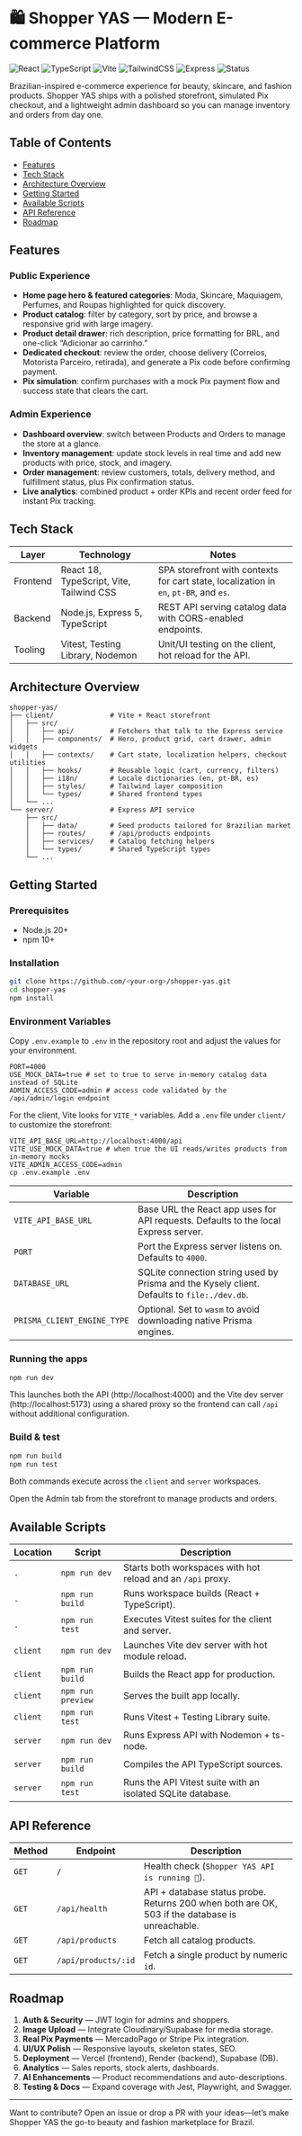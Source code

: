 # 🛍️ Shopper YAS — Modern E-commerce Platform

![React](https://img.shields.io/badge/React-18-61dafb?logo=react&logoColor=white)
![TypeScript](https://img.shields.io/badge/TypeScript-5-3178c6?logo=typescript&logoColor=white)
![Vite](https://img.shields.io/badge/Vite-5-646CFF?logo=vite&logoColor=white)
![TailwindCSS](https://img.shields.io/badge/TailwindCSS-3-0ea5e9?logo=tailwindcss&logoColor=white)
![Express](https://img.shields.io/badge/Express-5-000000?logo=express&logoColor=white)
![Status](https://img.shields.io/badge/Stage-MVP%20Ready-8b5cf6)

Brazilian-inspired e-commerce experience for beauty, skincare, and fashion products. Shopper YAS ships with a polished storefront, simulated Pix checkout, and a lightweight admin dashboard so you can manage inventory and orders from day one.

## Table of Contents
- [Features](#features)
- [Tech Stack](#tech-stack)
- [Architecture Overview](#architecture-overview)
- [Getting Started](#getting-started)
- [Available Scripts](#available-scripts)
- [API Reference](#api-reference)
- [Roadmap](#roadmap)

## Features
### Public Experience
- **Home page hero & featured categories**: Moda, Skincare, Maquiagem, Perfumes, and Roupas highlighted for quick discovery.
- **Product catalog**: filter by category, sort by price, and browse a responsive grid with large imagery.
- **Product detail drawer**: rich description, price formatting for BRL, and one-click “Adicionar ao carrinho.”
- **Dedicated checkout**: review the order, choose delivery (Correios, Motorista Parceiro, retirada), and generate a Pix code before confirming payment.
- **Pix simulation**: confirm purchases with a mock Pix payment flow and success state that clears the cart.

### Admin Experience
- **Dashboard overview**: switch between Products and Orders to manage the store at a glance.
- **Inventory management**: update stock levels in real time and add new products with price, stock, and imagery.
- **Order management**: review customers, totals, delivery method, and fulfillment status, plus Pix confirmation status.
- **Live analytics**: combined product + order KPIs and recent order feed for instant Pix tracking.

## Tech Stack
| Layer | Technology | Notes |
| --- | --- | --- |
| Frontend | React 18, TypeScript, Vite, Tailwind CSS | SPA storefront with contexts for cart state, localization in `en`, `pt-BR`, and `es`. |
| Backend | Node.js, Express 5, TypeScript | REST API serving catalog data with CORS-enabled endpoints. |
| Tooling | Vitest, Testing Library, Nodemon | Unit/UI testing on the client, hot reload for the API. |

## Architecture Overview
```
shopper-yas/
├── client/              # Vite + React storefront
│   ├── src/
│   │   ├── api/         # Fetchers that talk to the Express service
│   │   ├── components/  # Hero, product grid, cart drawer, admin widgets
│   │   ├── contexts/    # Cart state, localization helpers, checkout utilities
│   │   ├── hooks/       # Reusable logic (cart, currency, filters)
│   │   ├── i18n/        # Locale dictionaries (en, pt-BR, es)
│   │   ├── styles/      # Tailwind layer composition
│   │   └── types/       # Shared frontend types
│   └── ...
└── server/              # Express API service
    ├── src/
    │   ├── data/        # Seed products tailored for Brazilian market
    │   ├── routes/      # /api/products endpoints
    │   ├── services/    # Catalog fetching helpers
    │   └── types/       # Shared TypeScript types
    └── ...
```

## Getting Started
### Prerequisites
- Node.js 20+
- npm 10+

### Installation
```bash
git clone https://github.com/<your-org>/shopper-yas.git
cd shopper-yas
npm install
```

### Environment Variables
Copy `.env.example` to `.env` in the repository root and adjust the values for your environment.

```
PORT=4000
USE_MOCK_DATA=true # set to true to serve in-memory catalog data instead of SQLite
ADMIN_ACCESS_CODE=admin # access code validated by the /api/admin/login endpoint
```

For the client, Vite looks for `VITE_*` variables. Add a `.env` file under `client/` to customize the storefront:

```
VITE_API_BASE_URL=http://localhost:4000/api
VITE_USE_MOCK_DATA=true # when true the UI reads/writes products from in-memory mocks
VITE_ADMIN_ACCESS_CODE=admin
cp .env.example .env
```

| Variable | Description |
| --- | --- |
| `VITE_API_BASE_URL` | Base URL the React app uses for API requests. Defaults to the local Express server. |
| `PORT` | Port the Express server listens on. Defaults to `4000`. |
| `DATABASE_URL` | SQLite connection string used by Prisma and the Kysely client. Defaults to `file:./dev.db`. |
| `PRISMA_CLIENT_ENGINE_TYPE` | Optional. Set to `wasm` to avoid downloading native Prisma engines. |

### Running the apps
```bash
npm run dev
```

This launches both the API (http://localhost:4000) and the Vite dev server (http://localhost:5173) using a shared proxy so the
frontend can call `/api` without additional configuration.

### Build & test

```bash
npm run build
npm run test
```

Both commands execute across the `client` and `server` workspaces.

Open the Admin tab from the storefront to manage products and orders.

## Available Scripts
| Location | Script | Description |
| --- | --- | --- |
| `.` | `npm run dev` | Starts both workspaces with hot reload and an `/api` proxy. |
| `.` | `npm run build` | Runs workspace builds (React + TypeScript). |
| `.` | `npm run test` | Executes Vitest suites for the client and server. |
| `client` | `npm run dev` | Launches Vite dev server with hot module reload. |
| `client` | `npm run build` | Builds the React app for production. |
| `client` | `npm run preview` | Serves the built app locally. |
| `client` | `npm run test` | Runs Vitest + Testing Library suite. |
| `server` | `npm run dev` | Runs Express API with Nodemon + ts-node. |
| `server` | `npm run build` | Compiles the API TypeScript sources. |
| `server` | `npm run test` | Runs the API Vitest suite with an isolated SQLite database. |

## API Reference
| Method | Endpoint | Description |
| --- | --- | --- |
| `GET` | `/` | Health check (`Shopper YAS API is running 🚀`). |
| `GET` | `/api/health` | API + database status probe. Returns 200 when both are OK, 503 if the database is unreachable. |
| `GET` | `/api/products` | Fetch all catalog products. |
| `GET` | `/api/products/:id` | Fetch a single product by numeric `id`. |

## Roadmap
1. **Auth & Security** — JWT login for admins and shoppers.
2. **Image Upload** — Integrate Cloudinary/Supabase for media storage.
3. **Real Pix Payments** — MercadoPago or Stripe Pix integration.
4. **UI/UX Polish** — Responsive layouts, skeleton states, SEO.
5. **Deployment** — Vercel (frontend), Render (backend), Supabase (DB).
6. **Analytics** — Sales reports, stock alerts, dashboards.
7. **AI Enhancements** — Product recommendations and auto-descriptions.
8. **Testing & Docs** — Expand coverage with Jest, Playwright, and Swagger.

---

Want to contribute? Open an issue or drop a PR with your ideas—let’s make Shopper YAS the go-to beauty and fashion marketplace for Brazil.
